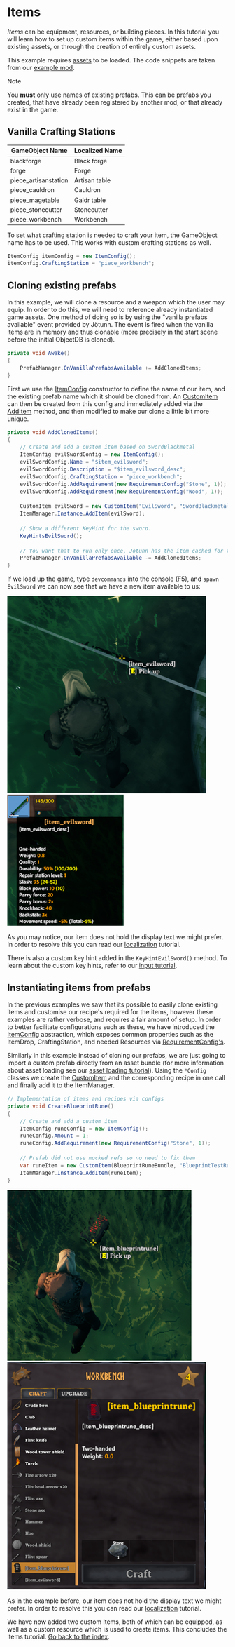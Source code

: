 ﻿# Items

_Items_ can be equipment, resources, or building pieces.
In this tutorial you will learn how to set up custom items within the game, either based upon existing assets, or through the creation of entirely custom assets.

This example requires [assets](asset-loading.md) to be loaded.
The code snippets are taken from our [example mod](https://github.com/Valheim-Modding/JotunnModExample).

> [!NOTE]
> You **must** only use names of existing prefabs. This can be prefabs you created, that have already been registered by another mod, or that already exist in the game.

## Vanilla Crafting Stations

| GameObject Name      | Localized Name |
|----------------------|----------------|
| blackforge           | Black forge    |
| forge                | Forge          |
| piece_artisanstation | Artisan table  |
| piece_cauldron       | Cauldron       |
| piece_magetable      | Galdr table    |
| piece_stonecutter    | Stonecutter    |
| piece_workbench      | Workbench      |

To set what crafting station is needed to craft your item, the GameObject name has to be used.
This works with custom crafting stations as well.
```cs
ItemConfig itemConfig = new ItemConfig();
itemConfig.CraftingStation = "piece_workbench";
```

## Cloning existing prefabs

In this example, we will clone a resource and a weapon which the user may equip.
In order to do this, we will need to reference already instantiated game assets.
One method of doing so is by using the "vanilla prefabs available" event provided by Jötunn.
The event is fired when the vanilla items are in memory and thus clonable (more precisely in the start scene before the initial ObjectDB is cloned).

```cs
private void Awake()
{
    PrefabManager.OnVanillaPrefabsAvailable += AddClonedItems;
}
```
First we use the [ItemConfig](xref:Jotunn.Configs.ItemConfig) constructor to define the name of our item, and the existing prefab name which it should be cloned from.
An [CustomItem](xref:Jotunn.Entities.CustomItem) can then be created from this config and immediately added via the [AddItem](xref:Jotunn.Managers.ItemManager.AddItem(Jotunn.Entities.CustomItem)) method, and then modified to make our clone a little bit more unique.

```cs
private void AddClonedItems()
{
    // Create and add a custom item based on SwordBlackmetal
    ItemConfig evilSwordConfig = new ItemConfig();
    evilSwordConfig.Name = "$item_evilsword";
    evilSwordConfig.Description = "$item_evilsword_desc";
    evilSwordConfig.CraftingStation = "piece_workbench";
    evilSwordConfig.AddRequirement(new RequirementConfig("Stone", 1));
    evilSwordConfig.AddRequirement(new RequirementConfig("Wood", 1));

    CustomItem evilSword = new CustomItem("EvilSword", "SwordBlackmetal", evilSwordConfig);
    ItemManager.Instance.AddItem(evilSword);

    // Show a different KeyHint for the sword.
    KeyHintsEvilSword();

    // You want that to run only once, Jotunn has the item cached for the game session
    PrefabManager.OnVanillaPrefabsAvailable -= AddClonedItems;
}
```

If we load up the game, type `devcommands` into the console (F5), and `spawn EvilSword` we can now see that we have a new item available to us:

![Custom Cloned Item Pickup](../images/data/customClonedItemPickup.png) ![Custom Cloned Item Hover](../images/data/customClonedItemHover.png)

As you may notice, our item does not hold the display text we might prefer.
In order to resolve this you can read our [localization](localization.md) tutorial.

There is also a custom key hint added in the `KeyHintEvilSword()` method.
To learn about the custom key hints, refer to our [input tutorial](inputs.md#creating-custom-keyhints).

## Instantiating items from prefabs

In the previous examples we saw that its possible to easily clone existing items and customise our recipe's required for the items, however these examples are rather verbose, and requires a fair amount of setup.
In order to better facilitate configurations such as these, we have introduced the [ItemConfig](xref:Jotunn.Configs.ItemConfig) abstraction, which exposes common properties such as the ItemDrop, CraftingStation, and needed Resources via [RequirementConfig's](xref:Jotunn.Configs.RequirementConfig).

Similarly in this example instead of cloning our prefabs, we are just going to import a custom prefab directly from an asset bundle (for more information about asset loading see our [asset loading tutorial](asset-loading.md)). Using the `*Config` classes we create the [CustomItem](xref:Jotunn.Entities.CustomItem) and the corresponding recipe in one call and finally add it to the ItemManager.

```cs
// Implementation of items and recipes via configs
private void CreateBlueprintRune()
{
    // Create and add a custom item
    ItemConfig runeConfig = new ItemConfig();
    runeConfig.Amount = 1;
    runeConfig.AddRequirement(new RequirementConfig("Stone", 1));

    // Prefab did not use mocked refs so no need to fix them
    var runeItem = new CustomItem(BlueprintRuneBundle, "BlueprintTestRune", fixReference: false, runeConfig);
    ItemManager.Instance.AddItem(runeItem);
}
```

![Blueprint Rune Item](../images/data/blueprintRuneItem.png) ![Blueprint Recipe Config](../images/data/blueprintRecipeConfig.png)

As in the example before, our item does not hold the display text we might prefer.
In order to resolve this you can read our [localization](localization.md) tutorial.

We have now added two custom items, both of which can be equipped, as well as a custom resource which is used to create items.
This concludes the items tutorial. [Go back to the index](overview.md).
